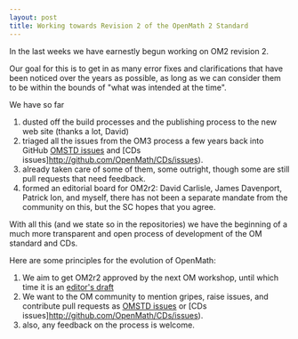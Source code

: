 ```yaml
---
layout: post
title: Working towards Revision 2 of the OpenMath 2 Standard
---
```


In the last weeks we have earnestly begun working on OM2 revision 2.

Our goal for this is to get in as many error fixes and clarifications
that have been noticed over the years as possible, as long as we can
consider them to be within the bounds of "what was intended at the time".

We have so far

1. dusted off the build processes and the publishing process to the new  web site (thanks a lot, David)
1. triaged all the issues from the OM3 process a few years back into GitHub 
   [OMSTD issues](http://github.com/OpenMath/OMSTD/issues) and [CDs issues]http://github.com/OpenMath/CDs/issues).
1. already taken care of some of them, some outright, though some are still pull requests that need feedback.
1. formed an editorial board for OM2r2: David Carlisle, James Davenport, Patrick Ion, and myself, there has not been a separate mandate from the community on this, but the SC hopes that you agree. 

With all this (and we state so in the repositories) we have the
beginning of a much more transparent and open process of development
of the OM standard and CDs. 

Here are some principles for the evolution of OpenMath:

1. We aim to get OM2r2 approved by the next OM workshop, until which time it is an [editor's draft](https://openmath.github.io/standard/om20-editors-draft/)
2. We want to the OM community to mention gripes, raise issues, and contribute pull requests as [OMSTD issues](http://github.com/OpenMath/OMSTD/issues) or [CDs issues]http://github.com/OpenMath/CDs/issues).
3. also, any feedback on the process is welcome. 

